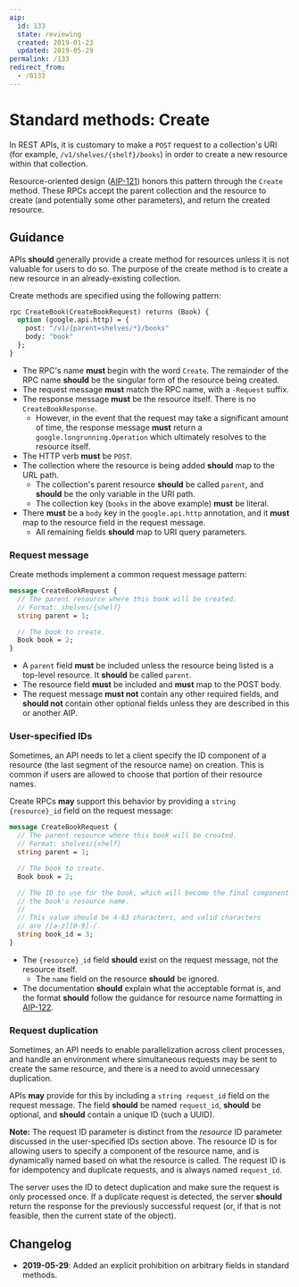 ```yaml
---
aip:
  id: 133
  state: reviewing
  created: 2019-01-23
  updated: 2019-05-29
permalink: /133
redirect_from:
  - /0133
---
```


# Standard methods: Create

In REST APIs, it is customary to make a `POST` request to a collection's URI
(for example, `/v1/shelves/{shelf}/books`) in order to create a new resource
within that collection.

Resource-oriented design ([AIP-121][]) honors this pattern through the `Create`
method. These RPCs accept the parent collection and the resource to create (and
potentially some other parameters), and return the created resource.

## Guidance

APIs **should** generally provide a create method for resources unless it is
not valuable for users to do so. The purpose of the create method is to create
a new resource in an already-existing collection.

Create methods are specified using the following pattern:

```proto
rpc CreateBook(CreateBookRequest) returns (Book) {
  option (google.api.http) = {
    post: "/v1/{parent=shelves/*}/books"
    body: "book"
  };
}
```

- The RPC's name **must** begin with the word `Create`. The remainder of the
  RPC name **should** be the singular form of the resource being created.
- The request message **must** match the RPC name, with a `-Request` suffix.
- The response message **must** be the resource itself. There is no
  `CreateBookResponse`.
  - However, in the event that the request may take a significant amount of
    time, the response message **must** return a `google.longrunning.Operation`
    which ultimately resolves to the resource itself.
- The HTTP verb **must** be `POST`.
- The collection where the resource is being added **should** map to the URL
  path.
  - The collection's parent resource **should** be called `parent`, and
    **should** be the only variable in the URI path.
  - The collection key (`books` in the above example) **must** be literal.
- There **must** be a `body` key in the `google.api.http` annotation, and it
  **must** map to the resource field in the request message.
  - All remaining fields **should** map to URI query parameters.

### Request message

Create methods implement a common request message pattern:

```proto
message CreateBookRequest {
  // The parent resource where this book will be created.
  // Format: shelves/{shelf}
  string parent = 1;

  // The book to create.
  Book book = 2;
}
```

- A `parent` field **must** be included unless the resource being listed is a
  top-level resource. It **should** be called `parent`.
- The resource field **must** be included and **must** map to the POST body.
- The request message **must not** contain any other required fields, and
  **should not** contain other optional fields unless they are described in
  this or another AIP.

### User-specified IDs

Sometimes, an API needs to let a client specify the ID component of a resource
(the last segment of the resource name) on creation. This is common if users
are allowed to choose that portion of their resource names.

Create RPCs **may** support this behavior by providing a `string {resource}_id`
field on the request message:

```proto
message CreateBookRequest {
  // The parent resource where this book will be created.
  // Format: shelves/{shelf}
  string parent = 1;

  // The book to create.
  Book book = 2;

  // The ID to use for the book, which will become the final component of
  // the book's resource name.
  //
  // This value should be 4-63 characters, and valid characters
  // are /[a-z][0-9]-/.
  string book_id = 3;
}
```

- The `{resource}_id` field **should** exist on the request message, not the
  resource itself.
  - The `name` field on the resource **should** be ignored.
- The documentation **should** explain what the acceptable format is, and the
  format **should** follow the guidance for resource name formatting in
  [AIP-122][].

### Request duplication

Sometimes, an API needs to enable parallelization across client processes, and
handle an environment where simultaneous requests may be sent to create the
same resource, and there is a need to avoid unnecessary duplication.

APIs **may** provide for this by including a `string request_id` field on the
request message. The field **should** be named `request_id`, **should** be
optional, and **should** contain a unique ID (such a UUID).

**Note:** The request ID parameter is distinct from the _resource_ ID parameter
discussed in the user-specified IDs section above. The resource ID is for
allowing users to specify a component of the resource name, and is dynamically
named based on what the resource is called. The request ID is for idempotency
and duplicate requests, and is always named `request_id`.

The server uses the ID to detect duplication and make sure the request is only
processed once. If a duplicate request is detected, the server **should**
return the response for the previously successful request (or, if that is not
feasible, then the current state of the object).

[aip-121]: ./0121.md
[aip-122]: ./0122.md

## Changelog

- **2019-05-29**: Added an explicit prohibition on arbitrary fields in standard
  methods.
